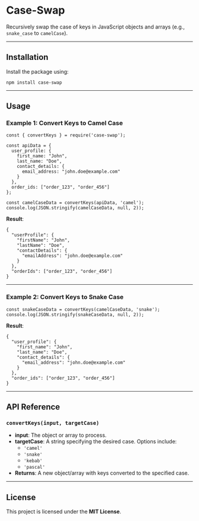 # Case-Swap

Recursively swap the case of keys in JavaScript objects and arrays (e.g., `snake_case` to `camelCase`).

---

## Installation

Install the package using:

```npm install case-swap```

---

## Usage

### Example 1: Convert Keys to Camel Case

```
const { convertKeys } = require('case-swap');

const apiData = {
  user_profile: {
    first_name: "John",
    last_name: "Doe",
    contact_details: {
      email_address: "john.doe@example.com"
    }
  },
  order_ids: ["order_123", "order_456"]
};

const camelCaseData = convertKeys(apiData, 'camel');
console.log(JSON.stringify(camelCaseData, null, 2));
```

**Result**:
```
{
  "userProfile": {
    "firstName": "John",
    "lastName": "Doe",
    "contactDetails": {
      "emailAddress": "john.doe@example.com"
    }
  },
  "orderIds": ["order_123", "order_456"]
}
```

---

### Example 2: Convert Keys to Snake Case

```
const snakeCaseData = convertKeys(camelCaseData, 'snake');
console.log(JSON.stringify(snakeCaseData, null, 2));
```

**Result**:
```
{
  "user_profile": {
    "first_name": "John",
    "last_name": "Doe",
    "contact_details": {
      "email_address": "john.doe@example.com"
    }
  },
  "order_ids": ["order_123", "order_456"]
}
```

---

## API Reference

### `convertKeys(input, targetCase)`

- **input**: The object or array to process.
- **targetCase**: A string specifying the desired case. Options include:
  - `'camel'`
  - `'snake'`
  - `'kebab'`
  - `'pascal'`
- **Returns**: A new object/array with keys converted to the specified case.

---

## License

This project is licensed under the **MIT License**.
